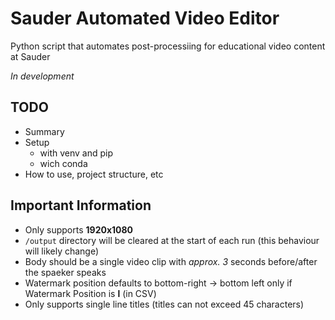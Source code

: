 # Sauder Automated Video Editor
Python script that automates post-processiing for educational video content at Sauder

_In development_

## TODO
* Summary
* Setup
    * with venv and pip
    * wich conda
* How to use, project structure, etc

## Important Information 
* Only supports **1920x1080**
* `/output` directory will be cleared at the start of each run (this behaviour will likely change)
* Body should be a single video clip with _approx. 3_ seconds before/after the spaeker speaks
* Watermark position defaults to bottom-right -> bottom left only if Watermark Position is **l** (in CSV)
* Only supports single line titles (titles can not exceed 45 characters)
